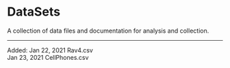 # DataSets
A collection of data files and documentation for analysis and collection. 

--------------------------------------------------------------------------------
Added:
Jan 22, 2021  Rav4.csv                   
Jan 23, 2021  CellPhones.csv
